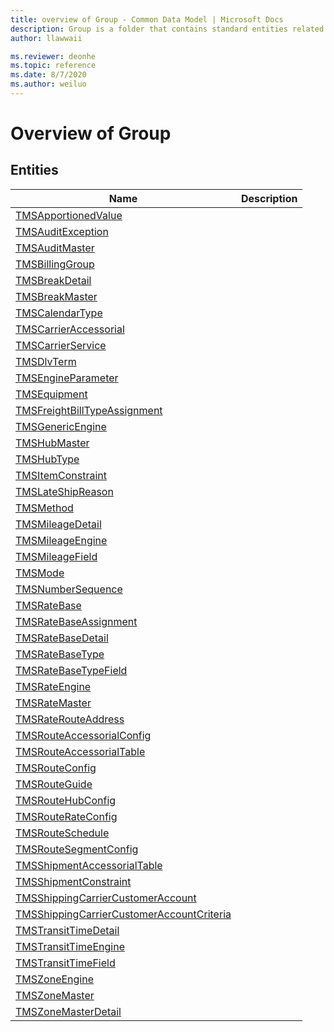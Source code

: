 ```yaml
---
title: overview of Group - Common Data Model | Microsoft Docs
description: Group is a folder that contains standard entities related to the Common Data Model.
author: llawwaii

ms.reviewer: deonhe
ms.topic: reference
ms.date: 8/7/2020
ms.author: weiluo
---
```


# Overview of Group


## Entities

|Name|Description|
|---|---|
|[TMSApportionedValue](TMSApportionedValue.md)||
|[TMSAuditException](TMSAuditException.md)||
|[TMSAuditMaster](TMSAuditMaster.md)||
|[TMSBillingGroup](TMSBillingGroup.md)||
|[TMSBreakDetail](TMSBreakDetail.md)||
|[TMSBreakMaster](TMSBreakMaster.md)||
|[TMSCalendarType](TMSCalendarType.md)||
|[TMSCarrierAccessorial](TMSCarrierAccessorial.md)||
|[TMSCarrierService](TMSCarrierService.md)||
|[TMSDlvTerm](TMSDlvTerm.md)||
|[TMSEngineParameter](TMSEngineParameter.md)||
|[TMSEquipment](TMSEquipment.md)||
|[TMSFreightBillTypeAssignment](TMSFreightBillTypeAssignment.md)||
|[TMSGenericEngine](TMSGenericEngine.md)||
|[TMSHubMaster](TMSHubMaster.md)||
|[TMSHubType](TMSHubType.md)||
|[TMSItemConstraint](TMSItemConstraint.md)||
|[TMSLateShipReason](TMSLateShipReason.md)||
|[TMSMethod](TMSMethod.md)||
|[TMSMileageDetail](TMSMileageDetail.md)||
|[TMSMileageEngine](TMSMileageEngine.md)||
|[TMSMileageField](TMSMileageField.md)||
|[TMSMode](TMSMode.md)||
|[TMSNumberSequence](TMSNumberSequence.md)||
|[TMSRateBase](TMSRateBase.md)||
|[TMSRateBaseAssignment](TMSRateBaseAssignment.md)||
|[TMSRateBaseDetail](TMSRateBaseDetail.md)||
|[TMSRateBaseType](TMSRateBaseType.md)||
|[TMSRateBaseTypeField](TMSRateBaseTypeField.md)||
|[TMSRateEngine](TMSRateEngine.md)||
|[TMSRateMaster](TMSRateMaster.md)||
|[TMSRateRouteAddress](TMSRateRouteAddress.md)||
|[TMSRouteAccessorialConfig](TMSRouteAccessorialConfig.md)||
|[TMSRouteAccessorialTable](TMSRouteAccessorialTable.md)||
|[TMSRouteConfig](TMSRouteConfig.md)||
|[TMSRouteGuide](TMSRouteGuide.md)||
|[TMSRouteHubConfig](TMSRouteHubConfig.md)||
|[TMSRouteRateConfig](TMSRouteRateConfig.md)||
|[TMSRouteSchedule](TMSRouteSchedule.md)||
|[TMSRouteSegmentConfig](TMSRouteSegmentConfig.md)||
|[TMSShipmentAccessorialTable](TMSShipmentAccessorialTable.md)||
|[TMSShipmentConstraint](TMSShipmentConstraint.md)||
|[TMSShippingCarrierCustomerAccount](TMSShippingCarrierCustomerAccount.md)||
|[TMSShippingCarrierCustomerAccountCriteria](TMSShippingCarrierCustomerAccountCriteria.md)||
|[TMSTransitTimeDetail](TMSTransitTimeDetail.md)||
|[TMSTransitTimeEngine](TMSTransitTimeEngine.md)||
|[TMSTransitTimeField](TMSTransitTimeField.md)||
|[TMSZoneEngine](TMSZoneEngine.md)||
|[TMSZoneMaster](TMSZoneMaster.md)||
|[TMSZoneMasterDetail](TMSZoneMasterDetail.md)||
